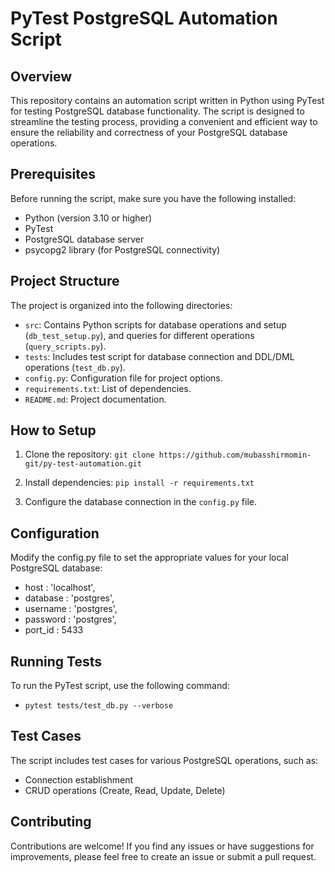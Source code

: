 # PyTest PostgreSQL Automation Script

## Overview

This repository contains an automation script written in Python using PyTest for testing PostgreSQL database functionality. The script is designed to streamline the testing process, providing a convenient and efficient way to ensure the reliability and correctness of your PostgreSQL database operations.

## Prerequisites

Before running the script, make sure you have the following installed:

- Python (version 3.10 or higher)
- PyTest
- PostgreSQL database server
- psycopg2 library (for PostgreSQL connectivity)

## Project Structure

The project is organized into the following directories:

- `src`: Contains Python scripts for database operations and setup (`db_test_setup.py`), and queries for different operations (`query_scripts.py`).
- `tests`: Includes test script for database connection and DDL/DML operations (`test_db.py`).
- `config.py`: Configuration file for project options.
- `requirements.txt`: List of dependencies.
- `README.md`: Project documentation.

## How to Setup

1. Clone the repository:
   `git clone https://github.com/mubasshirmomin-git/py-test-automation.git`

2. Install dependencies:
   `pip install -r requirements.txt`

3. Configure the database connection in the `config.py` file.

## Configuration

Modify the config.py file to set the appropriate values for your local PostgreSQL database:

- host : 'localhost',
- database : 'postgres',
- username : 'postgres',
- password : 'postgres',
- port_id : 5433

## Running Tests

To run the PyTest script, use the following command:

- `pytest tests/test_db.py --verbose`

## Test Cases

The script includes test cases for various PostgreSQL operations, such as:

- Connection establishment
- CRUD operations (Create, Read, Update, Delete)

## Contributing

Contributions are welcome! If you find any issues or have suggestions for improvements, please feel free to create an issue or submit a pull request.
